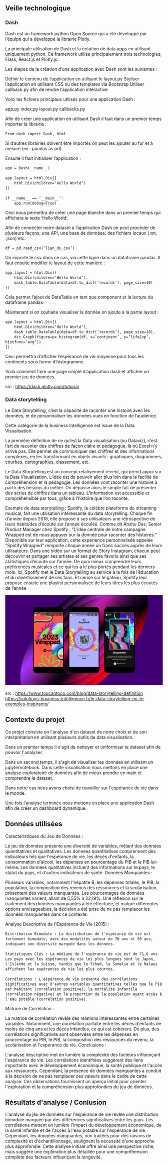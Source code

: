 ## Veille technologique

### Dash 

Dash est un framework python Open Source qui a été développé par l’équipe qui a développé la librairie Plotly. 

La principale utilisation de Dash et la création de data apps en utilisant uniquement python.
Ce framework utilise principalement trois technologies; Flask, React.js et Plotly.js. 

Les étapes de la création d’une application avec Dash sont les suivantes : 

Définir le contenu de l’application en utilisant le layout.py
Styliser l’application en utilisant CSS ou des templates via Bootstrap
Utiliser callback.py afin de rendre l’application interactive

Voici les fichiers principaux utilisés pour une application Dash : 

app.py
index.py
layout.py
callbacks.py

Afin de créer une application en utilisant Dash il faut dans un premier temps importer la librairie : 

```
From dash import Dash, html
```

Si d’autres librairies doivent être importés on peut les ajouter au fur et à mesure (ex : pandas as pd).

Ensuite il faut initialiser l’application : 

```
app = Dash(__name__)

app.layout = html.Div([
	html.Div(children=’Hello World’)
])

if __name__ == ‘__main__’:
	app.run(debug=True)
```

Ceci nous permettra de créer une page blanche dans un premier temps qui affichera le texte ‘Hello World’. 

Afin de connecter notre dataset à l’application Dash on peut procéder de plusieurs façons; une API, une base de données, des fichiers locaux (.txt, .json) etc. 
```
df = pd.read_csv(‘lien_du_csv’)
```

On importe le csv dans ce cas, via cette ligne dans un dataframe pandas. Il faut ensuite modifier le layout de cette manière : 

```
app.layout = html.Div[(
    html.Div(children=’Hello World’),
    dash_table.DataTable(data=df.to_dict(‘records’), page_size=10)
])
```

Cela permet l’ajout de DataTable en tant que component et la lecture du dataframe pandas. 

Maintenant si on souhaite visualiser la donnée on ajoute à la partie layout : 

```
app.layout = html.Div[(
    html.Div(children=’Hello World’),
    dash_table.DataTable(data=df.to_dict(‘records’), page_size=10),
    dcc.Graph(figure=px.histogram(df, x=’continent’, y=’lifeExp’, histfunc=’avg’))
])
```

Ceci permettra d’afficher l’espérance de vie moyenne pour tous les continents sous forme d’histogramme. 

Voilà comment faire une page simple d’application dash et afficher un premier jeu de données.

src : https://dash.plotly.com/tutorial

### Data storytelling

Le Data Storytelling, c’est la capacité de raconter une histoire avec les données, et de personnaliser les données vues en fonction de l’audience.

Cette catégorie de la business Intelligence est issue de la Data Visualisation.

La première définition de ce qu’est la Data visualisation (ou Dataviz), c’est l’art de raconter des chiffres de façon claire et pédagogue, là où Excel n’y arrive pas. 
Elle permet de communiquer des chiffres et des informations complexes, en les transformant en objets visuels : graphiques, diagrammes, courbes, cartographies, classement, etc.

Le Data Storytelling est un concept relativement récent, qui prend appui sur la Data Visualisation. L’idée est de pouvoir aller plus loin dans la facilité de compréhension et la pédagogie. Les données vont raconter une histoire à partir des besoins du métier. On dépasse alors le simple fait de présenter des séries de chiffres dans un tableau. L’information est accessible et compréhensible par tous, grâce à l’histoire que l’on raconte.

Exemple de data storytelling : 
Spotify, la célèbre plateforme de streaming musical, fait une utilisation intéressante du data storytelling. Chaque fin d’année depuis 2018, elle propose à ses utilisateurs une rétrospective de leurs habitudes d’écoute sur l’année écoulée. Comme dit Anshu Das, Senior Product Manager chez Spotify : “L’idée centrale de notre campagne Wrapped est de nous appuyer sur la donnée pour raconter des histoires.”
Disponible sur leur application, cette expérience personnalisée appelée “Spotify Wrapped” remporte chaque année un franc succès auprès de leurs utilisateurs. Dans une vidéo sur un format de Story Instagram, chacun peut découvrir et partager ses artistes et ses genres favoris ainsi que ses statistiques d’écoute sur l’année.
De quoi mieux comprendre leurs préférences musicales et ce qui les a le plus portés pendant les derniers mois. Ici, Spotify met le Data Storytelling au service à la fois de l’éducation et du divertissement de ses fans. Et cerise sur le gâteau, Spotify leur propose ensuite une playlist personnalisée de leurs titres les plus écoutés de l’année

![Image](./img/FTR_Experience_Header-scaled.jpg)

src : https://www.toucantoco.com/blog/data-storytelling-definition
https://solutions-business-intelligence.fr/le-data-storytelling-en-5-exemples-inspirants/

## Contexte du projet

Ce projet consiste en l'analyse d'un dataset de notre choix et de son interprétation en utilisant plusieurs outils de data visualisation. 

Dans un premier temps il s'agit de nettoyer et uniformiser le dataset afin de pouvoir l'analyser.

Dans un second temps, il s'agit de visualiser les données en utilisant un jupyternotebook. Dans cette visualisation nous mettons en place une analyse exploratoire de données afin de mieux prendre en main et comprendre le dataset. 

Dans notre cas nous avons choisi de travailler sur l'espérance de vie dans le monde.

Une fois l'analyse terminée nous mettons en place une application Dash afin de créer un dashboard dynamique. 

## Données utilisées

Caractéristiques du Jeu de Données :

Le jeu de données présente une diversité de variables, mêlant des données quantitatives et qualitatives. Les données quantitatives comprennent des indicateurs tels que l'espérance de vie, les décès d'enfants, la consommation d'alcool, les dépenses en pourcentage du PIB et le PIB lui-même. Les données qualitatives incluent des informations sur le pays, le statut du pays, et d'autres indicateurs de santé.
Données Manquantes :

Plusieurs variables, notamment l'hépatite B, les dépenses totales, le PIB, la population, la composition des revenus des ressources et la scolarisation, présentent des valeurs manquantes. Les pourcentages de données manquantes varient, allant de 5,55% à 22,19%. Une réflexion sur le traitement des données manquantes a été effectuée, et malgré différentes options envisageables, la décision a été prise de ne pas remplacer les données manquantes dans ce contexte.

Analyse Descriptive de l'Espérance de Vie (2015) :

    Distribution Bimodale : La distribution de l'espérance de vie est fortement bimodale, avec des modalités autour de 70 ans et 50 ans, indiquant une diversité marquée dans les données.

    Statistiques Clés : La médiane de l'espérance de vie est de 71,6 ans. Les pays avec les espérances de vie les plus longues sont le Japon, l'Islande et la Suisse, tandis que le Tchad, la Somalie et le Malawi affichent les espérances de vie les plus courtes.

    Corrélations : L'espérance de vie présente des corrélations significatives avec d'autres variables quantitatives telles que le PIB par habitant (corrélation positive), la mortalité infantile (corrélation négative) et la proportion de la population ayant accès à l'eau potable (corrélation positive).

Matrice de Corrélation :

La matrice de corrélation révèle des relations intéressantes entre certaines variables. Notamment, une corrélation parfaite entre les décès d'enfants de moins de cinq ans et les décès infantiles, ce qui est cohérent. De plus, des corrélations significatives sont observées entre les dépenses en pourcentage du PIB, le PIB, la composition des ressources du revenu, la scolarisation et l'espérance de vie.
Conclusions :

L'analyse descriptive met en lumière la complexité des facteurs influençant l'espérance de vie. Les corrélations identifiées suggèrent des liens importants avec le développement économique, la santé publique et l'accès aux ressources. Cependant, la présence de données manquantes a conduit à la décision de ne pas remplacer ces valeurs dans le cadre de cette analyse. Ces observations fournissent un aperçu initial pour orienter l'exploration et la compréhension plus approfondies du jeu de données.

## Résultats d'analyse / Conlusion

L'analyse du jeu de données sur l'espérance de vie révèle une distribution bimodale marquée par des différences significatives entre les pays. Les corrélations mettent en lumière l'impact du développement économique, de la santé infantile et de l'accès à l'eau potable sur l'espérance de vie. Cependant, les données manquantes, non traitées pour des raisons de complexité et d'échantillonnage, soulignent la nécessité d'une approche plus approfondie. Cette analyse initiale offre ainsi une perspective riche, mais suggère une exploration plus détaillée pour une compréhension complète des facteurs influençant la longévité.
